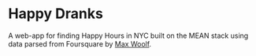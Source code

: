 Happy Dranks
=========
A web-app for finding Happy Hours in NYC built on the MEAN stack using data parsed from Foursquare by [Max Woolf](https://github.com/minimaxir).
